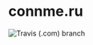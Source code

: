 # connme.ru

![Travis (.com) branch](https://img.shields.io/travis/com/IvanKuchin/connme.ru/development.svg)
